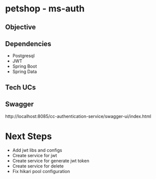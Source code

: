 # petshop - ms-auth

## Objective

## Dependencies

- Postgresql
- JWT
- Spring Boot
- Spring Data

## Tech UCs

## Swagger
http://localhost:8085/cc-authentication-service/swagger-ui/index.html


# Next Steps

- Add jwt libs and configs
- Create service for jwt 
- Create service for generate jwt token
- Create service for delete 
- Fix hikari pool configuration
